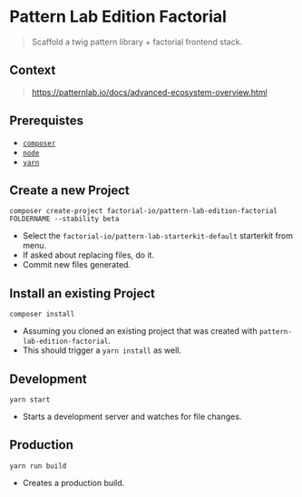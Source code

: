 # Pattern Lab Edition Factorial

> Scaffold a twig pattern library + factorial frontend stack.

## Context
> https://patternlab.io/docs/advanced-ecosystem-overview.html

## Prerequistes

- [`composer`](https://getcomposer.org)
- [`node`](https://nodejs.org/en/)
- [`yarn`](https://yarnpkg.com/lang/en/)

## Create a new Project

    composer create-project factorial-io/pattern-lab-edition-factorial FOLDERNAME --stability beta

* Select the `factorial-io/pattern-lab-starterkit-default` starterkit from menu.
* If asked about replacing files, do it.
* Commit new files generated.

## Install an existing Project

    composer install

* Assuming you cloned an existing project that was created with `pattern-lab-edition-factorial`.
* This should trigger a `yarn install` as well.

## Development

    yarn start

* Starts a development server and watches for file changes.

## Production

    yarn run build

* Creates a production build.
